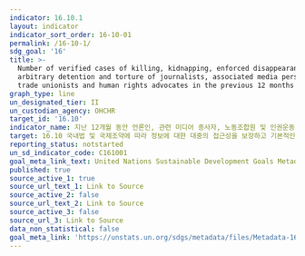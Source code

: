 ```yaml
---
indicator: 16.10.1
layout: indicator
indicator_sort_order: 16-10-01
permalink: /16-10-1/
sdg_goal: '16'
title: >-
  Number of verified cases of killing, kidnapping, enforced disappearance,
  arbitrary detention and torture of journalists, associated media personnel,
  trade unionists and human rights advocates in the previous 12 months
graph_type: line
un_designated_tier: II
un_custodian_agency: OHCHR
target_id: '16.10'
indicator_name: 지난 12개월 동안 언론인, 관련 미디어 종사자, 노동조합원 및 인권운동가를 대상으로 한 살인, 납치, 실종, 강제구금 및 고문 건수
target: 16.10 국내법 및 국제조약에 따라 정보에 대한 대중의 접근성을 보장하고 기본적인 자유를  보호
reporting_status: notstarted
un_sd_indicator_code: C161001
goal_meta_link_text: United Nations Sustainable Development Goals Metadata (pdf 1361kB)
published: true
source_active_1: true
source_url_text_1: Link to Source
source_active_2: false
source_url_text_2: Link to Source
source_active_3: false
source_url_3: Link to Source
data_non_statistical: false
goal_meta_link: 'https://unstats.un.org/sdgs/metadata/files/Metadata-16-10-01.pdf'
---
```

